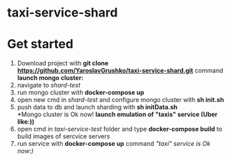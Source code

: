 # taxi-service-shard
# Get started

1. Download project with **git clone https://github.com/YaroslavGrushko/taxi-service-shard.git**  command  
**launch mongo cluster:**
2. navigate to *shard-test* 
3. run mongo cluster with **docker-compose up**  
4. open new cmd in *shard-test* and configure mongo cluster with **sh init.sh**  
5. push data to db and launch sharding with **sh initData.sh**  
*Mongo cluster is Ok now!
**launch emulation of "taxis" service (Uber like:))**  
6. open cmd in *taxi-service-test* folder and type **docker-compose build** to build images of sercvice servers  
7. run service with **docker-compose up** command
*"taxi" service is Ok now:)*
